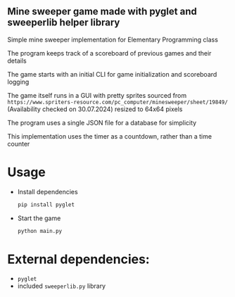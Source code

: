 ## Mine sweeper game made with pyglet and sweeperlib helper library
Simple mine sweeper implementation for Elementary Programming class

The program keeps track of a scoreboard of previous games and their details

The game starts with an initial CLI for game initialization and scoreboard logging

The game itself runs in a GUI with pretty sprites sourced from 
`https://www.spriters-resource.com/pc_computer/minesweeper/sheet/19849/`
(Availability checked on 30.07.2024)
resized to 64x64 pixels

The program uses a single JSON file for a database for simplicity

This implementation uses the timer as a countdown, rather than a time counter

# Usage
- Install dependencies 
    ```bash
    pip install pyglet
    ```
- Start the game
    ```bash
    python main.py
    ```


# External dependencies:
- `pyglet`
- included `sweeperlib.py` library
